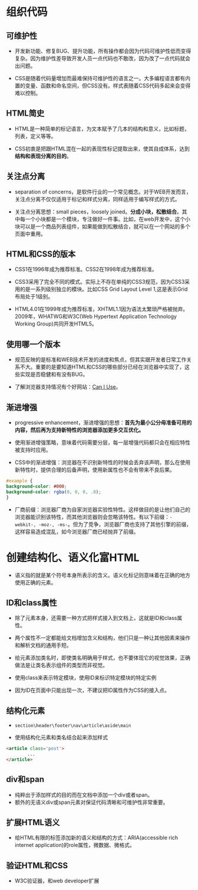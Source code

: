 # 组织代码

## 可维护性

- 开发新功能、修复BUG、提升功能，所有操作都会因为代码可维护性低而变得复杂。因为维护性差导致开发人员一点代码也不敢改，因为改了一点代码就会出问题。

- CSS是随着代码量增加而最难保持可维护性的语言之一。大多编程语言都有内置的变量、函数和命名空间，但CSS没有。样式表随着CSS代码多起来会变得难以控制。

## HTML简史

- HTML是一种简单的标记语言，为文本赋予了几本的结构和意义，比如标题，列表，定义等等。

- CSS初衷是把跟HTML混在一起的表现性标记提取出来，使其自成体系，达到**结构和表现分离的目的**。

## 关注点分离

- separation of concerns，是软件行业的一个常见概念。对于WEB开发而言，关注点分离不仅仅适用于标记和样式分离，同样适用于编写样式的方式。

- 关注点分离思想：small pieces，loosely joined。**分成小块，松散结合**。其中每一个小块都是一个模块，专注做好一件事。比如，在web开发中，这个小块可以是一个商品列表组件，如果能做到松散结合，就可以在一个网站的多个页面中重用。

## HTML和CSS的版本

- CSS1在1996年成为推荐标准。CSS2在1998年成为推荐标准。

- CSS3采用了完全不同的模式。实际上不存在单纯的CSS3规范，因为CSS3采用的是一系列级别独立的模块。比如CSS Grid Layout Level 1,这是表示Grid布局处于1级别。

- HTML4.01在1999年成为推荐标准，XHTML1.1因为语法太繁琐严格被抛弃。2009年，WHATWG和W3C(Web Hypertext Application Technology Working Group)共同开发HTML5。

## 使用哪一个版本

- 规范反映的是标准和WEB技术开发的进度和焦点，但其实跟开发者日常工作关系不大。重要的是要知道HTML和CSS的哪些部分已经在浏览器中实现了，这些实现是否稳健和有没有BUG。

- 了解浏览器支持情况有个好网站：[Can I Use](https://caniuse.com)。

## 渐进增强

- progressive enhancement，渐进增强的思想：**首先为最小公分母准备可用的内容，然后再为支持新特性的浏览器添加更多交互优化。**

- 使用渐进增强策略，意味着代码需要分层，每一层增强代码都只会在相应特性被支持时应用。

- CSS中的渐进增强：浏览器在不识别新特性的时候会丢弃该声明，那么在使用新特性时，提供合理的后备声明，使用新属性也不会有带来不良后果。
```css
#example {
background-color: #000;
background-color: rgba(0, 0, 0, .8);
}
```

- 厂商前缀：浏览器厂商为自家浏览器实验性特性。这样做目的是让他们自己的浏览器能识别该特性，而其他浏览器则会忽略该特性。有以下前缀：`-webkit-, -moz-, -ms-`。但为了竞争，浏览器厂商也支持了其他引擎的前缀，这样容易造成混乱，如今浏览器厂商已经抛弃了前缀。

# 创建结构化、语义化富HTML

- 语义指的就是某个符号本身所表示的含义。语义化标记则意味着在正确的地方使用正确的元素。

## ID和class属性

- 除了元素本身，还需要一种方式把样式接入到文档上，这就是ID和class属性。

- 两个属性不一定都能给文档增加含义和结构，他们只是一种让其他因素来操作和解析文档的通用手短。

- 给元素添加类名时，即使类名明确用于样式，也不要体现它的视觉效果，正确做法是让类名表示组件的类型而非视觉。

- 使用class来表示特定模块，使用ID来标识特定模块的特定实例

- 因为ID在页面中只能出现一次，不建议把ID属性作为CSS的接入点。

## 结构化元素

- `section\header\footer\nav\article\aside\main`

- 使用结构化元素和类名结合起来添加样式
```html
<article class='post'>
        ...
</article>
```

## div和span

- 纯粹出于添加样式的目的而在文档中添加一个div或者span。
- 额外的无语义div或span元素对保证代码清晰和可维护性非常重要。

## 扩展HTML语义

- 给HTML有限的标签添加新的语义和结构的方式：ARIA(accessible rich internet application)的role属性，微数据、微格式。

## 验证HTML和CSS

- W3C验证器，和web developer扩展

